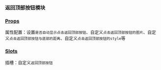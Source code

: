 ### 返回顶部按钮模块

### [Props](/api/props/back-to-top.html)
属性配置：设置`是否自动显示点击返回顶部按钮`、自定义`点击返回顶部按钮的图片`、自定义`点击返回顶部按钮与底部的距离`、自定义`点击返回顶部按钮的style`等
### [Slots](/api/slot/main.html#返回顶部按钮slot)
插槽：自定义`返回顶部按钮`